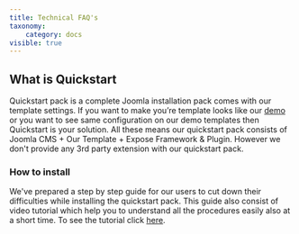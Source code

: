 ```yaml
---
title: Technical FAQ's
taxonomy:
    category: docs
visible: true
---
```


## What is Quickstart
Quickstart pack is a complete Joomla installation pack comes with our template settings. If you want to make you’re template looks like our <a href="http://demo.themexpert.com/" target="_blank">demo</a> or you want to see same configuration on our demo templates then Quickstart is your solution. All these means our quickstart pack consists of Joomla CMS + Our Template + Expose Framework & Plugin. However we don't provide any 3rd party extension with our quickstart pack.

### How to install
We've prepared a step by step guide for our users to cut down their difficulties while installing the quickstart pack. This guide also consist of video tutorial which help you to understand all the procedures easily also at a short time. To see the tutorial click <a href="http://www.themexpert.com/documentation/tutorials/how-to-install-quickstart-pack" target="_blank">here</a>.
